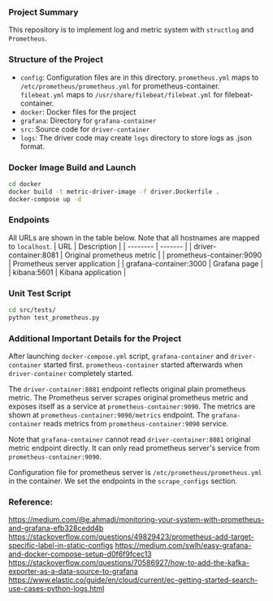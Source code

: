 ### Project Summary
This repository is to implement log and metric system with `structlog` and `Prometheus`. 

### Structure of the Project
* `config`: Configuration files are in this directory. `prometheus.yml` maps to `/etc/prometheus/prometheus.yml` for prometheus-container. `filebeat.yml` maps to `/usr/share/filebeat/filebeat.yml` for filebeat-container. 
* `docker`: Docker files for the project
* `grafana`: Directory for `grafana-container`
* `src`: Source code for `driver-container`
* `logs`: The driver code may create `logs` directory to store logs as .json format. 

### Docker Image Build and Launch
```bash
cd docker
docker build -t metric-driver-image -f driver.Dockerfile .
docker-compose up -d
```

### Endpoints
All URLs are shown in the table below. Note that all hostnames are mapped to `localhost`.
| URL    | Description |
| -------- | ------- |
| driver-container:8081  | Original prometheus metric    |
| prometheus-container:9090 | Prometheus server application    |
| grafana-container:3000    | Grafana page    |
| kibana:5601    | Kibana application    |

### Unit Test Script
```bash
cd src/tests/
python test_prometheus.py
```

### Additional Important Details for the Project
After launching `docker-compose.yml` script, `grafana-container` and `driver-container` started first. `prometheus-container` started afterwards when `driver-container` completely started. <br>

The `driver-container:8081` endpoint reflects original plain prometheus metric. The Prometheus server scrapes original prometheus metric and exposes itself as a service at `prometheus-container:9090`. The metrics are shown at `prometheus-container:9090/metrics` endpoint. The `grafana-container` reads metrics from `prometheus-container:9090` service. <br>

Note that `grafana-container` cannot read `driver-container:8081` original metric endpoint directly. It can only read prometheus server's service from `prometheus-container:9090`. <br>

Configuration file for prometheus server is `/etc/prometheus/prometheus.yml` in the container. We set the endpoints in the `scrape_configs` section. 

### Reference:
https://medium.com/@e.ahmadi/monitoring-your-system-with-prometheus-and-grafana-efb328cedd4b
https://stackoverflow.com/questions/49829423/prometheus-add-target-specific-label-in-static-configs
https://medium.com/swlh/easy-grafana-and-docker-compose-setup-d0f6f9fcec13
https://stackoverflow.com/questions/70586927/how-to-add-the-kafka-exporter-as-a-data-source-to-grafana
https://www.elastic.co/guide/en/cloud/current/ec-getting-started-search-use-cases-python-logs.html

